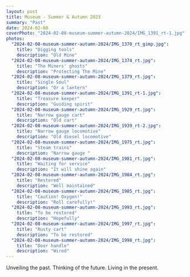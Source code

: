 ```yaml
---
layout: post
title: Museum - Summer & Autumn 2023
summary: "Past"
date: 2024-02-08
coverPhoto: "2024-02-08-museum-summer-autumn-2024/IMG_1391_rt-1.jpg"
photos:
  "2024-02-08-museum-summer-autumn-2024/IMG_1370_rt_gimp.jpg":
    title: "Digging tools"
    description: "Old Mine"
  "2024-02-08-museum-summer-autumn-2024/IMG_1374_rt.jpg":
    title: "The Miners' ghosts"
    description: "Protecting The Mine"
  "2024-02-08-museum-summer-autumn-2024/IMG_1379_rt.jpg":
    title: "Single Soul"
    description: "Or a lantern"
  "2024-02-08-museum-summer-autumn-2024/IMG_1391_rt-1.jpg":
    title: "Treasure keeper"
    description: "Guiding spirit"
  "2024-02-08-museum-summer-autumn-2024/IMG_1929_rt.jpg":
    title: "Narrow gauge cart"
    description: "Old cart"
  "2024-02-08-museum-summer-autumn-2024/IMG_1939_rt-2.jpg":
    title: "Narrow gauge locomotive"
    description: "Old diesel locomotive"
  "2024-02-08-museum-summer-autumn-2024/IMG_1975_rt.jpg":
    title: "Steam trains"
    description: "Narrow gauge "
  "2024-02-08-museum-summer-autumn-2024/IMG_1981_rt.jpg":
    title: "Waiting for service"
    description: "It will shine again"
  "2024-02-08-museum-summer-autumn-2024/IMG_1984_rt.jpg":
    title: "Restored"
    description: "Well maintained"
  "2024-02-08-museum-summer-autumn-2024/IMG_1985_rt.jpg":
    title: "Caution! Oxygen!"
    description: "Roll carefully!"
  "2024-02-08-museum-summer-autumn-2024/IMG_1993_rt.jpg":
    title: "To be restored"
    description: "Hopefully"
  "2024-02-08-museum-summer-autumn-2024/IMG_1997_rt.jpg":
    title: "Rusty cart"
    description: "To be restored"
  "2024-02-08-museum-summer-autumn-2024/IMG_1998_rt.jpg":
    title: "Door handle"
    description: "Wired"
---
```


Unveiling the past. Thinking of the future. Living in the present.
